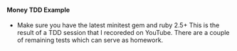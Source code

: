 #### Money TDD Example

* Make sure you have the latest minitest gem and ruby 2.5+
This is the result of a TDD session that I recoreded on YouTube. 
There are a couple of remaining tests which can serve as homework.
